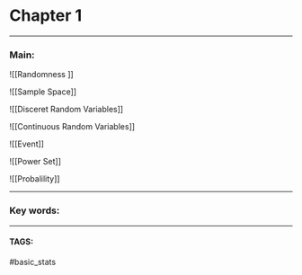 # Chapter 1


---
### Main:
![[Randomness ]]

![[Sample Space]]

![[Disceret Random Variables]]

![[Continuous Random Variables]]

![[Event]]

![[Power Set]]

![[Probalility]]


---

### Key words:


---
#### TAGS:
#basic_stats